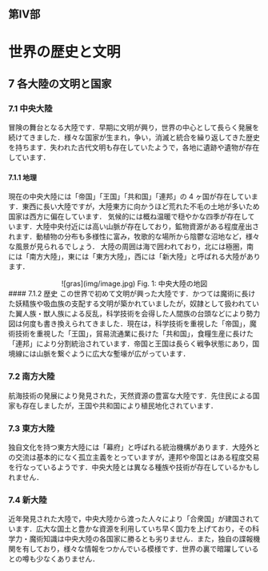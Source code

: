 ## 第IV部
# 世界の歴史と文明
## 7 各大陸の文明と国家
### 7.1 中央大陸
冒険の舞台となる大陸です．早期に文明が興り，世界の中心として長らく発展を続けてきました．様々な国家が生まれ，争い，消滅と統合を繰り返してきた歴史を持ちます．失われた古代文明も存在していたようで，各地に遺跡や遺物が存在しています．

#### 7.1.1 地理
現在の中央大陸には「帝国」「王国」「共和国」「連邦」の 4 ヶ国が存在しています．東西に長い大陸ですが，大陸東方に向かうほど荒れた不毛の土地が多いため国家は西方に偏在しています．
気候的には概ね温暖で穏やかな四季が存在しています．大陸中央付近には高い山脈が存在しており，鉱物資源がある程度産出されます．動植物の分布も多様性に富み，牧歌的な場所から陰鬱な沼地など，様々な風景が見られるでしょう．
大陸の周囲は海で囲われており，北には極圏，南には「南方大陸」，東には「東方大陸」，西には「新大陸」と呼ばれる大陸があります．
<div align="center">
![gras](img/image.jpg)  
Fig. 1: 中央大陸の地図
</div>
#### 7.1.2 歴史
この世界で初めて文明が興った大陸です．かつては魔術に長けた妖精族や吸血族の支配する文明が築かれていましたが，奴隷として扱われていた翼人族・獣人族による反乱，科学技術を会得した人間族の台頭などにより勢力図は何度も書き換えられてきました．現在は，科学技術を重視した「帝国」，魔術技術を重視した「王国」，貿易流通業に長けた「共和国」，食糧生産に長けた「連邦」により分割統治されています．帝国と王国は長らく戦争状態にあり，国境線には山脈を繋ぐように広大な塹壕が広がっています．

### 7.2 南方大陸
航海技術の発展により発見された，天然資源の豊富な大陸です．先住民による国家も存在しましたが，王国や共和国により植民地化されています．

### 7.3 東方大陸
独自文化を持つ東方大陸には「幕府」と呼ばれる統治機構があります．大陸外との交流は基本的になく孤立主義をとっていますが，連邦や帝国とはある程度交易を行なっているようです．中央大陸とは異なる種族や技術が存在しているかもしれません．

### 7.4 新大陸
近年発見された大陸で，中央大陸から渡った人々により「合衆国」が建国されています．広大な国土と豊かな資源を利用していち早く国力を上げており，その科学力・魔術知識は中央大陸の各国家に勝るとも劣りません．また，独自の諜報機関を有しており，様々な情報をつかんでいる模様です．世界の裏で暗躍しているとの噂も少なくありません．
